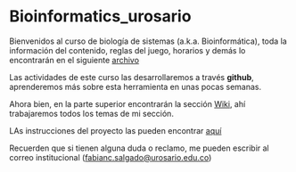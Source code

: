 # Bioinformatics_urosario
Bienvenidos al curso de biología de sistemas (a.k.a. Bioinformática), toda la información del contenido, reglas del juego, horarios y demás lo encontrarán en el siguiente [archivo](https://github.com/fcsalgado/intro_bioinformatics/raw/master/files/Guia_asignatura_bioinformatica_2024_1.docx)

Las actividades de este curso las desarrollaremos a través **github**, aprenderemos más sobre esta herramienta en unas pocas semanas.

Ahora bien, en la parte superior encontrarán la sección [Wiki](https://github.com/fcsalgado/bioinformatics_urosario/wiki), ahí trabajaremos todos los temas de mi sección.

LAs instrucciones del proyecto las pueden encontrar [aquí](https://github.com/fcsalgado/intro_bioinformatics/raw/master/files/Proyecto_instrucciones.docx)

Recuerden que si tienen alguna duda o reclamo, me pueden escribir al correo institucional (fabianc.salgado@urosario.edu.co)
